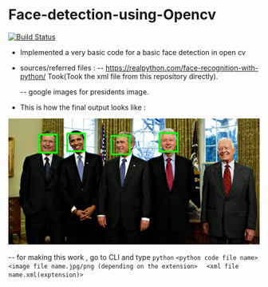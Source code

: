 # Face-detection-using-Opencv
[![Build Status](https://travis-ci.org/nileshpatra/Face-detection-using-Opencv.svg?branch=master)](https://travis-ci.org/nileshpatra/Face-detection-using-Opencv)

- Implemented a very basic code for a basic face detection in open cv
- sources/referred files :
  -- https://realpython.com/face-recognition-with-python/
  Took(Took the xml file from this repository directly).
  
  -- google images  for presidents image.
  
 - This is how the final output looks like :
  <img src = "https://github.com/nileshpatra/Face-detection-using-Opencv/blob/master/faces%20detected%20!.png">
  
  -- for making this work , go to CLI and type ```python``` ```<python code file name> <image file name.jpg/png (depending on the extension> ```
  ```  <xml file name.xml(exptension)> ```
  
  
